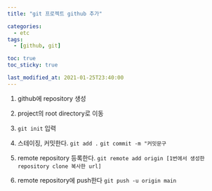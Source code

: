 ```yaml
---
title: "git 프로젝트 github 추가"

categories:
  - etc
tags:
  - [github, git]

toc: true
toc_sticky: true

last_modified_at: 2021-01-25T23:40:00
---
```


1. github에 repository 생성

2. project의 root directory로 이동

3. `git init` 입력

4. 스테이징, 커밋한다.
   `git add .` `git commit -m "커밋문구`

5. remote repository 등록한다.
   `git remote add origin [1번에서 생성한 repository clone 복사한 url]`

6. remote repository에 push한다
   `git push -u origin main`
